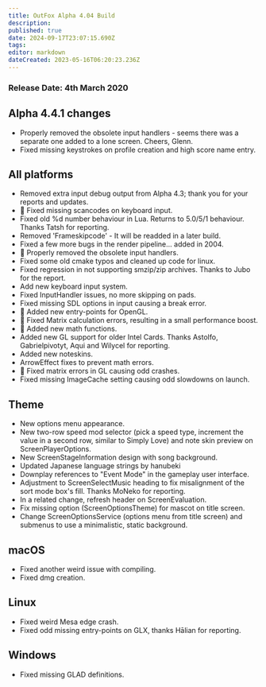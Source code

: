 ```yaml
---
title: OutFox Alpha 4.04 Build
description: 
published: true
date: 2024-09-17T23:07:15.690Z
tags: 
editor: markdown
dateCreated: 2023-05-16T06:20:23.236Z
---
```


### Release Date: 4th March 2020

Alpha 4.4.1 changes
-------------------

*   Properly removed the obsolete input handlers - seems there was a separate one added to a lone screen. Cheers, Glenn.
*   Fixed missing keystrokes on profile creation and high score name entry.

All platforms
-------------

*   Removed extra input debug output from Alpha 4.3; thank you for your reports and updates.
*   🐲 Fixed missing scancodes on keyboard input.
*   Fixed old %d number behaviour in Lua. Returns to 5.0/5/1 behaviour. Thanks Tatsh for reporting.
*   Removed 'Frameskipcode' - It will be readded in a later build.
*   Fixed a few more bugs in the render pipeline... added in 2004.
*   🐲 Properly removed the obsolete input handlers.
*   Fixed some old cmake typos and cleaned up code for linux.
*   Fixed regression in not supporting smzip/zip archives. Thanks to Jubo for the report.
*   Add new keyboard input system.
*   Fixed InputHandler issues, no more skipping on pads.
*   Fixed missing SDL options in input causing a break error.
*   🐲 Added new entry-points for OpenGL.
*   🐲 Fixed Matrix calculation errors, resulting in a small performance boost.
*   🐲 Added new math functions.
*   Added new GL support for older Intel Cards. Thanks Astolfo, Gabrielpivotyt, Aqui and Wilycel for reporting.
*   Added new noteskins.
*   ArrowEffect fixes to prevent math errors.
*   🐲 Fixed matrix errors in GL causing odd crashes.
*   Fixed missing ImageCache setting causing odd slowdowns on launch.

Theme
-----

*   New options menu appearance.
*   New two-row speed mod selector (pick a speed type, increment the value in a second row, similar to Simply Love) and note skin preview on ScreenPlayerOptions.
*   New ScreenStageInformation design with song background.
*   Updated Japanese language strings by hanubeki
*   Downplay references to "Event Mode" in the gameplay user interface.
*   Adjustment to ScreenSelectMusic heading to fix misalignment of the sort mode box's fill. Thanks MoNeko for reporting.
*   In a related change, refresh header on ScreenEvaluation.
*   Fix missing option (ScreenOptionsTheme) for mascot on title screen.
*   Change ScreenOptionsService (options menu from title screen) and submenus to use a minimalistic, static background.

macOS
-----

*   Fixed another weird issue with compiling.
*   Fixed dmg creation.

Linux
-----

*   Fixed weird Mesa edge crash.
*   Fixed odd missing entry-points on GLX, thanks Hālian for reporting.

Windows
-------

*   Fixed missing GLAD definitions.